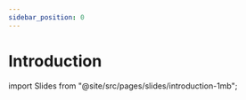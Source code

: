 ```yaml
---
sidebar_position: 0
---
```


# Introduction

import Slides from "@site/src/pages/slides/introduction-1mb";

<Slides embedded />
